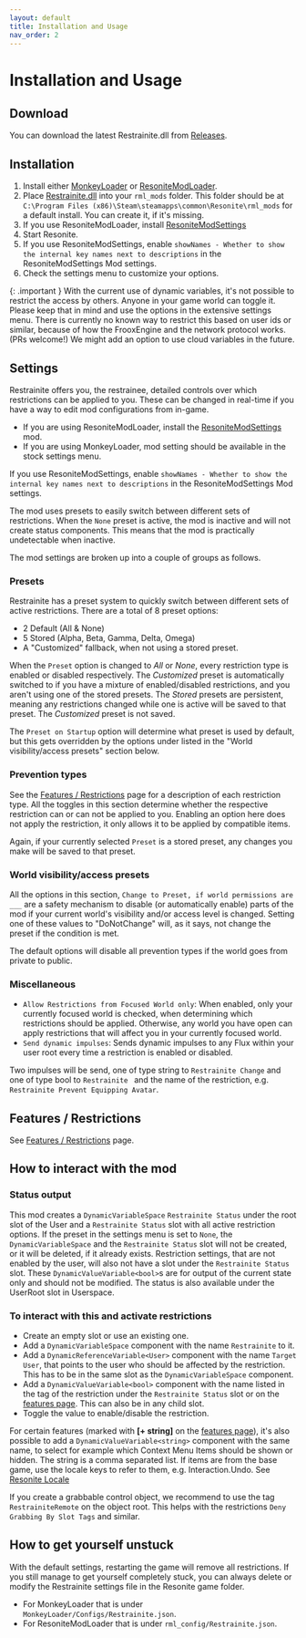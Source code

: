```yaml
---
layout: default
title: Installation and Usage
nav_order: 2
---
```


# Installation and Usage

## Download

You can download the latest Restrainite.dll from [Releases](https://github.com/Restrainite/RestrainiteMod/releases).

## Installation

1. Install either [MonkeyLoader](https://github.com/ResoniteModdingGroup/MonkeyLoader.GamePacks.ResoniteModLoader) or
   [ResoniteModLoader](https://github.com/resonite-modding-group/ResoniteModLoader).
2. Place [Restrainite.dll](https://github.com/Restrainite/RestrainiteMod/releases/latest/download/Restrainite.dll) into your 
   `rml_mods` folder. This folder should be at `C:\Program Files (x86)\Steam\steamapps\common\Resonite\rml_mods` for a 
   default install. You can create it, if it's missing.
3. If you use ResoniteModLoader, install [ResoniteModSettings](https://github.com/badhaloninja/ResoniteModSettings)
4. Start Resonite.
5. If you use ResoniteModSettings, enable `showNames - Whether to show the internal key names next to descriptions` in the ResoniteModSettings Mod settings.
7. Check the settings menu to customize your options.

{: .important }
With the current use of dynamic variables, it's not possible to restrict the access by others. Anyone in
your game world can toggle it. Please keep that in mind and use the options in the extensive settings menu.
There is currently no known way to restrict this based on user ids or similar, because of how the FrooxEngine and 
the network protocol works. (PRs welcome!) We might add an option to use cloud variables in the future.

## Settings

Restrainite offers you, the restrainee, detailed controls over which restrictions can be applied to you. These can be
changed in real-time if you have a way to edit mod configurations from in-game.

- If you are using ResoniteModLoader, install the [ResoniteModSettings](https://github.com/badhaloninja/ResoniteModSettings/releases) mod.
- If you are using MonkeyLoader, mod setting should be available in the stock settings menu.

If you use ResoniteModSettings, enable `showNames - Whether to show the internal key names next to descriptions` in the ResoniteModSettings Mod settings.

The mod uses presets to easily switch between different sets of restrictions. When the `None` preset is active, the mod
is inactive and will not create status components. This means that the mod is practically undetectable when inactive.

The mod settings are broken up into a couple of groups as follows.

### Presets

Restrainite has a preset system to quickly switch between different sets of active restrictions. There are a total of 8
preset options:
- 2 Default (All & None)
- 5 Stored (Alpha, Beta, Gamma, Delta, Omega)
- A "Customized" fallback, when not using a stored preset.

When the `Preset` option is changed to *All* or *None*, every restriction type is enabled or disabled respectively. The
*Customized* preset is automatically switched to if you have a mixture of enabled/disabled restrictions, and you aren't
using one of the stored presets. The *Stored* presets are persistent, meaning any restrictions changed while one is
active will be saved to that preset. The *Customized* preset is not saved.

The `Preset on Startup` option will determine what preset is used by default, but this gets overridden by the options
under listed in the "World visibility/access presets" section below.

### Prevention types

See the [Features / Restrictions](features.html) page for a description of each restriction type. All the toggles in
this section determine whether the respective restriction can or can not be applied to you. Enabling an option here does
not apply the restriction, it only allows it to be applied by compatible items.

Again, if your currently selected `Preset` is a stored preset, any changes you make will be saved to that preset.

### World visibility/access presets

All the options in this section, `Change to Preset, if world permissions are ___` are a safety mechanism to disable (or
automatically enable) parts of the mod if your current world's visibility and/or access level is changed. Setting one of
these values to "DoNotChange" will, as it says, not change the preset if the condition is met.

The default options will disable all prevention types if the world goes from private to public.

### Miscellaneous

- `Allow Restrictions from Focused World only`: When enabled, only your currently focused world is checked, when
determining which restrictions should be applied. Otherwise, any world you have open can apply restrictions that will
affect you in your currently focused world.
- `Send dynamic impulses`: Sends dynamic impulses to any Flux within your user root every time a restriction is enabled
or disabled.

Two impulses will be send, one of type string to `Restrainite Change` and one of type bool to `Restrainite ` 
and the name of the restriction, e.g. `Restrainite Prevent Equipping Avatar`.

## Features / Restrictions

See [Features / Restrictions](features.html) page.

## How to interact with the mod

### Status output
This mod creates a `DynamicVariableSpace` `Restrainite Status` under the root slot of the User and 
a `Restrainite Status` slot with all active restriction options. If the preset in the settings menu is set to `None`, 
the `DynamicVariableSpace` and the `Restrainite Status` slot will not be created, or it will be deleted, if it already exists. 
Restriction settings, that are not enabled by the user, will also not have a slot under the `Restrainite Status` slot. 
These `DynamicValueVariable<bool>`s are for output of the current state only and should not be modified. 
The status is also available under the UserRoot slot in Userspace.

### To interact with this and activate restrictions
- Create an empty slot or use an existing one.
- Add a `DynamicVariableSpace` component with the name `Restrainite` to it.
- Add a `DynamicReferenceVariable<User>` component with the name `Target User`, that points to the user who should be 
affected by the restriction. This has to be in the same slot as the  `DynamicVariableSpace` component.
- Add a `DynamicValueVariable<bool>` component with the name listed in the tag of the restriction under the `Restrainite Status`
slot or on the [features page](features.html). This can also be in any child slot.
- Toggle the value to enable/disable the restriction.

For certain features (marked with **[+ string]** on the [features page](features.html)), it's also possible to add 
a `DynamicValueVariable<string>` component with the same name, to select for example which Context Menu Items should 
be shown or hidden. The string is a comma separated list. If items are from the base game, use the locale keys to 
refer to them, e.g. Interaction.Undo. See [Resonite Locale](https://github.com/Yellow-Dog-Man/Locale/blob/main/en.json)

If you create a grabbable control object, we recommend to use the tag `RestrainiteRemote` on the object root. This helps with the restrictions 
`Deny Grabbing By Slot Tags` and similar.

## How to get yourself unstuck

With the default settings, restarting the game will remove all restrictions. If you still manage to get yourself 
completely stuck, you can always delete or modify the Restrainite settings file in the Resonite game folder. 
- For MonkeyLoader that is under `MonkeyLoader/Configs/Restrainite.json`.
- For ResoniteModLoader that is under `rml_config/Restrainite.json`. 
